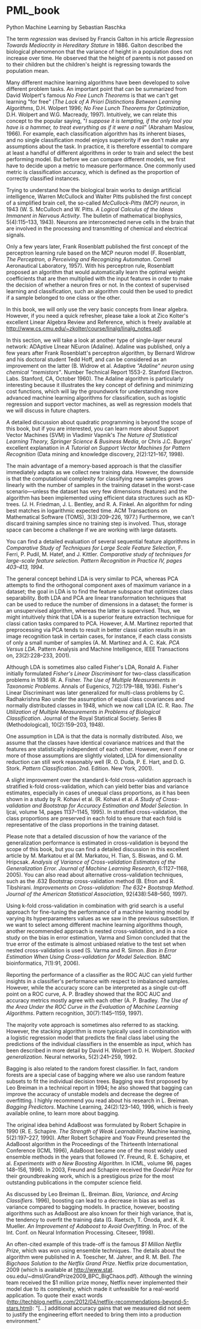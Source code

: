 # PML_book
Python Machine Learning by Sebastian Raschka

The term *regression* was devised by Francis Galton in his article *Regression Towards Mediocrity in Hereditary Stature* in 1886. Galton described the biological phenomenon that the variance of height in a population does not increase over time. He observed that the height of parents is not passed on to their children but the children's height is regressing towards the population mean.

Many different machine learning algorithms have been developed to solve different problem tasks. An important point that can be summarized from David Wolpert's famous *No Free Lunch Theorems* is that we can't get learning "for free" (*The Lack of A Priori Distinctions Between Learning Algorithms*, D.H. Wolpert 1996; *No Free Lunch Theorems for Optimization*, D.H. Wolpert and W.G. Macready, 1997). Intuitively, we can relate this concept to the popular saying, "*I suppose it is tempting, if the only tool you have is a hammer, to treat everything as if it were a nail*" (Abraham Maslow, 1966). For example, each classification algorithm has its inherent biases, and no single classification model enjoys superiority if we don't make any assumptions about the task. In practice, it is therefore essential to compare at least a handful of different algorithms in order to train and select the best performing model. But before we can compare different models, we  first
have to decide upon a metric to measure performance. One commonly used metric is classification accuracy, which is defined as the proportion of correctly classified instances.

Trying to understand how the biological brain works to design artificial intelligence, Warren McCullock and Walter Pitts published the  first concept of a simplified brain cell, the so-called *McCullock-Pitts (MCP) neuron*, in 1943 (W. S. McCulloch and W. Pitts. *A Logical Calculus of the Ideas Immanent in Nervous Activity*. The bulletin of mathematical biophysics, 5(4):115–133, 1943). Neurons are interconnected nerve cells in the brain that are involved in the processing and transmitting of chemical and electrical signals.

Only a few years later, Frank Rosenblatt published the  first concept of the perceptron learning rule based on the MCP neuron model (F. Rosenblatt, *The Perceptron, a Perceiving and Recognizing Automaton*. Cornell Aeronautical Laboratory, 1957). With his perceptron rule, Rosenblatt proposed an algorithm that would automatically learn the optimal weight coefficients that are then multiplied with the input features in order to make the decision of whether a neuron  fires or not. In the context of supervised learning and classification, such an algorithm could then be used to predict if a sample belonged to one class or the other.

In this book, we will only use the very basic concepts from linear algebra. However, if you need a quick refresher, please take a look at Zico Kolter's excellent Linear Algebra Review and Reference, which is freely available at http://www.cs.cmu.edu/~zkolter/course/linalg/linalg_notes.pdf.

In this section, we will take a look at another type of single-layer neural network: ADAptive LInear NEuron (Adaline). Adaline was published, only a few years after Frank Rosenblatt's perceptron algorithm, by Bernard Widrow and his doctoral student Tedd Hoff, and can be considered as an improvement on the latter (B. Widrow et al. Adaptive *"Adaline" neuron using chemical "memistors"*. Number Technical Report 1553-2. Stanford Electron. Labs. Stanford, CA, October 1960). The Adaline algorithm is particularly interesting because it illustrates the key concept of defining and minimizing cost functions, which will lay the groundwork for understanding more advanced machine learning algorithms for classification, such as logistic regression and support vector machines, as well as regression models that we will discuss in future chapters.

A detailed discussion about quadratic programming is beyond the scope of this book, but if you are interested, you can learn more about Support Vector Machines (SVM) in Vladimir Vapnik's *The Nature of Statistical Learning Theory, Springer Science & Business Media*, or Chris J.C. Burges' excellent explanation in *A Tutorial on Support Vector Machines for Pattern Recognition* (Data mining and knowledge discovery, 2(2):121–167, 1998).

The main advantage of a memory-based approach is that the classifier immediately adapts as we collect new training data. However, the downside is that the computational complexity for classifying new samples grows linearly with the number of samples in the training dataset in the worst-case scenario—unless the dataset has very few dimensions (features) and the algorithm has been implemented using efficient data structures such as KD-trees. (J. H. Friedman, J. L. Bentley, and R. A. Finkel. An algorithm for  nding best matches in logarithmic expected time. ACM Transactions on Mathematical Software (TOMS), 3(3):209–226, 1977.) Furthermore, we can't discard training samples since no training step is involved. Thus, storage space can become a challenge if we are working with large datasets.

You can find a detailed evaluation of several sequential feature algorithms in *Comparative Study of Techniques for Large Scale Feature Selection*, F. Ferri, P. Pudil, M. Hatef, and J. Kittler. *Comparative study of techniques for large-scale feature selection. Pattern Recognition in Practice IV, pages 403–413, 1994*.

The general concept behind LDA is very similar to PCA, whereas PCA attempts to find the orthogonal component axes of maximum variance in a dataset; the goal in LDA is to find the feature subspace that optimizes class separability. Both LDA and PCA are linear transformation techniques that can be used to reduce the number of dimensions in a dataset; the former is an unsupervised algorithm, whereas the latter is supervised. Thus, we might intuitively think that LDA is a superior feature extraction technique for classi cation tasks compared to PCA. However, A.M. Martinez reported that preprocessing via PCA tends to result in better classi cation results in an image recognition task in certain cases, for instance, if each class consists of only a small number of samples (A. M. Martinez and A. C. Kak. *PCA Versus LDA*. Pattern Analysis and Machine Intelligence, IEEE Transactions on, 23(2):228–233, 2001).


Although LDA is sometimes also called Fisher's LDA, Ronald A. Fisher initially formulated *Fisher's Linear Discriminant* for two-class classification problems in 1936 (R. A. Fisher. *The Use of Multiple Measurements in Taxonomic Problems*. Annals of Eugenics, 7(2):179–188, 1936). Fisher's Linear Discriminant was later generalized for multi-class problems by C. Radhakrishna Rao under the assumption of equal class covariances and normally distributed classes in 1948, which we now call LDA (C. R. Rao. *The Utilization of Multiple Measurements in Problems of Biological Classification*. Journal of the Royal Statistical Society. Series B (Methodological), 10(2):159–203, 1948).

One assumption in LDA is that the data is normally distributed. Also, we assume that the classes have identical covariance matrices and that the features are statistically independent of each other. However, even if one or more of those assumptions are slightly violated, LDA for dimensionality reduction can still work reasonably well (R. O. Duda, P. E. Hart, and D. G. Stork. *Pattern Classification*. 2nd. Edition. New York, 2001).

A slight improvement over the standard k-fold cross-validation approach is stratified k-fold cross-validation, which can yield better bias and variance estimates, especially in cases of unequal class proportions, as it has been shown in a study by
R. Kohavi et al. (R. Kohavi et al. *A Study of Cross-validation and Bootstrap for Accuracy Estimation and Model Selection*. In Ijcai, volume 14, pages 1137–1145, 1995). In stratified cross-validation, the class proportions are preserved in each fold to ensure that each fold is representative of the class proportions in the training dataset.

Please note that a detailed discussion of how the variance of the generalization performance is estimated in cross-validation is beyond the scope of this book, but you can find a detailed discussion in this excellent article by M. Markatou et al (M. Markatou, H. Tian, S. Biswas, and G. M. Hripcsak. *Analysis of Variance of Cross-validation Estimators of the Generalization Error. Journal of Machine Learning Research*, 6:1127–1168, 2005). You can also read about alternative cross-validation techniques, such as the .632 Bootstrap cross-validation method (B. Efron and R. Tibshirani. *Improvements on Cross-validation: The 632+ Bootstrap Method. Journal of the American Statistical Association*, 92(438):548–560, 1997).

Using k-fold cross-validation in combination with grid search is a useful approach for fine-tuning the performance of a machine learning model by varying its hyperparameters values as we saw in the previous subsection. If we want to select among different machine learning algorithms though, another recommended approach is nested cross-validation, and in a nice study on the bias in error estimation, Varma and Simon concluded that the true error of the estimate is almost unbiased relative to the test set when nested cross-validation is used (S. Varma and R. Simon. *Bias in Error Estimation When Using Cross-validation for Model Selection*. BMC bioinformatics, 7(1):91, 2006).

Reporting the performance of a classifier as the ROC AUC can yield further insights in a classifier's performance with respect to imbalanced samples. However, while the accuracy score can be interpreted as a single cut-off point on a ROC curve, A. P. Bradley showed that the ROC AUC and accuracy metrics mostly agree with each other (A. P. Bradley. *The Use of the Area Under the ROC Curve in the Evaluation of Machine Learning Algorithms*. Pattern recognition, 30(7):1145–1159, 1997).

The majority vote approach is sometimes also referred to as stacking. However, the stacking algorithm is more typically used in combination with a logistic regression model that predicts the final class label using the predictions of the individual classifiers in the ensemble as input, which has been described in more detail by David H. Wolpert in D. H. Wolpert. *Stacked generalization*. Neural networks, 5(2):241–259, 1992.

Bagging is also related to the random forest classifier. In fact, random forests are a special case of bagging where we also use random feature subsets to fit the individual decision trees. Bagging was first proposed by Leo Breiman in a technical report in 1994; he also showed that bagging can improve the accuracy of unstable models and decrease the degree of overfitting. I highly recommend you read about his research in L. Breiman. *Bagging Predictors*. Machine Learning, 24(2):123–140, 1996, which is freely available online, to learn more about bagging.

The original idea behind AdaBoost was formulated by Robert Schapire in 1990 (R. E. Schapire. *The Strength of Weak Learnability*. Machine learning, 5(2):197–227, 1990). After Robert Schapire and Yoav Freund presented the AdaBoost algorithm in the Proceedings of the Thirteenth International Conference (ICML 1996), AdaBoost became one of the most widely used ensemble methods in the years that followed (Y. Freund, R. E. Schapire, et al. *Experiments with a New Boosting Algorithm*. In ICML, volume 96, pages 148–156, 1996). In 2003, Freund and Schapire received the *Goedel Prize* for their groundbreaking work, which is a prestigious prize for the most outstanding publications in the computer science field.

As discussed by Leo Breiman (L. Breiman. *Bias, Variance, and Arcing Classifiers*. 1996), boosting can lead to a decrease in bias as well as variance compared to bagging models. In practice, however, boosting algorithms such as AdaBoost are also known for their high variance, that is, the tendency to overfit the training data (G. Raetsch, T. Onoda, and K. R. Mueller. *An Improvement of Adaboost to Avoid Overfitting*. In Proc. of the Int. Conf. on Neural Information Processing. Citeseer, 1998).

An often-cited example of this trade-off is the famous *$1 Million Netflix Prize*, which was won using ensemble techniques. The details about the algorithm were published in A. Toescher, M. Jahrer, and R. M. Bell. *The Bigchaos Solution to the Netflix Grand Prize*. Netflix prize documentation, 2009 (which is available at http://www.stat. osu.edu/~dmsl/GrandPrize2009_BPC_BigChaos.pdf). Although the winning team received the $1 million prize money, Netflix never implemented their model due to its complexity, which made it unfeasible for a real-world application. To quote their exact words (http://techblog.netflix.com/2012/04/netflix-recommendations-beyond-5-stars.html): "[...] additional accuracy gains that we measured did not seem to justify the engineering effort needed to bring them into a production environment."
